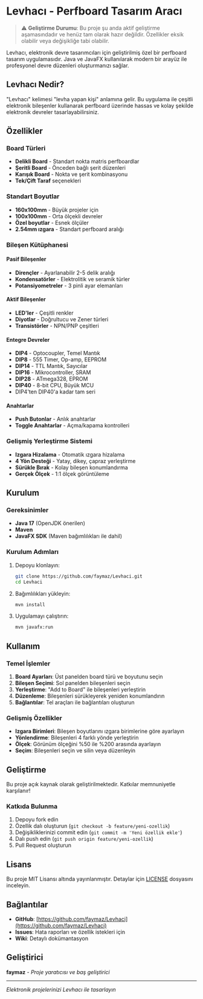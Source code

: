 # Levhacı - Perfboard Tasarım Aracı

> ⚠️ **Geliştirme Durumu**: Bu proje şu anda aktif geliştirme aşamasındadır ve henüz tam olarak hazır değildir. Özellikler eksik olabilir veya değişikliğe tabi olabilir.

Levhacı, elektronik devre tasarımcıları için geliştirilmiş özel bir perfboard tasarım uygulamasıdır. Java ve JavaFX kullanılarak modern bir arayüz ile profesyonel devre düzenleri oluşturmanızı sağlar.

## Levhacı Nedir?

"Levhacı" kelimesi "levha yapan kişi" anlamına gelir. Bu uygulama ile çeşitli elektronik bileşenler kullanarak perfboard üzerinde hassas ve kolay şekilde elektronik devreler tasarlayabilirsiniz.

## Özellikler

### Board Türleri
- **Delikli Board** - Standart nokta matris perfboardlar
- **Şeritli Board** - Önceden bağlı şerit düzenleri
- **Karışık Board** - Nokta ve şerit kombinasyonu
- **Tek/Çift Taraf** seçenekleri

### Standart Boyutlar
- **160x100mm** - Büyük projeler için
- **100x100mm** - Orta ölçekli devreler
- **Özel boyutlar** - Esnek ölçüler
- **2.54mm ızgara** - Standart perfboard aralığı

### Bileşen Kütüphanesi

#### Pasif Bileşenler
- **Dirençler** - Ayarlanabilir 2-5 delik aralığı
- **Kondensatörler** - Elektrolitik ve seramik türler
- **Potansiyometreler** - 3 pinli ayar elemanları

#### Aktif Bileşenler  
- **LED'ler** - Çeşitli renkler
- **Diyotlar** - Doğrultucu ve Zener türleri
- **Transistörler** - NPN/PNP çeşitleri

#### Entegre Devreler
- **DIP4** - Optocoupler, Temel Mantık
- **DIP8** - 555 Timer, Op-amp, EEPROM  
- **DIP14** - TTL Mantık, Sayıcılar
- **DIP16** - Mikrocontroller, SRAM
- **DIP28** - ATmega328, EPROM
- **DIP40** - 8-bit CPU, Büyük MCU
- DIP4'ten DIP40'a kadar tam seri

#### Anahtarlar
- **Push Butonlar** - Anlık anahtarlar
- **Toggle Anahtarlar** - Açma/kapama kontrolleri

### Gelişmiş Yerleştirme Sistemi
- **Izgara Hizalama** - Otomatik ızgara hizalama
- **4 Yön Desteği** - Yatay, dikey, çapraz yerleştirme
- **Sürükle Bırak** - Kolay bileşen konumlandırma
- **Gerçek Ölçek** - 1:1 ölçek görüntüleme

## Kurulum

### Gereksinimler
- **Java 17** (OpenJDK önerilen)
- **Maven** 
- **JavaFX SDK** (Maven bağımlılıkları ile dahil)

### Kurulum Adımları
1. Depoyu klonlayın:
   ```bash
   git clone https://github.com/faymaz/Levhaci.git
   cd Levhaci
   ```

2. Bağımlılıkları yükleyin:
   ```bash
   mvn install
   ```

3. Uygulamayı çalıştırın:
   ```bash
   mvn javafx:run
   ```

## Kullanım

### Temel İşlemler
1. **Board Ayarları**: Üst panelden board türü ve boyutunu seçin
2. **Bileşen Seçimi**: Sol panelden bileşenleri seçin
3. **Yerleştirme**: "Add to Board" ile bileşenleri yerleştirin
4. **Düzenleme**: Bileşenleri sürükleyerek yeniden konumlandırın
5. **Bağlantılar**: Tel araçları ile bağlantıları oluşturun

### Gelişmiş Özellikler
- **Izgara Birimleri**: Bileşen boyutlarını ızgara birimlerine göre ayarlayın
- **Yönlendirme**: Bileşenleri 4 farklı yönde yerleştirin
- **Ölçek**: Görünüm ölçeğini %50 ile %200 arasında ayarlayın
- **Seçim**: Bileşenleri seçin ve silin veya düzenleyin

## Geliştirme

Bu proje açık kaynak olarak geliştirilmektedir. Katkılar memnuniyetle karşılanır!

### Katkıda Bulunma
1. Depoyu fork edin
2. Özellik dalı oluşturun (`git checkout -b feature/yeni-ozellik`)
3. Değişikliklerinizi commit edin (`git commit -m 'Yeni özellik ekle'`)
4. Dalı push edin (`git push origin feature/yeni-ozellik`)
5. Pull Request oluşturun

## Lisans

Bu proje MIT Lisansı altında yayınlanmıştır. Detaylar için [LICENSE](LICENSE) dosyasını inceleyin.

## Bağlantılar

- **GitHub**: [https://github.com/faymaz/Levhaci](https://github.com/faymaz/Levhaci)
- **Issues**: Hata raporları ve özellik istekleri için
- **Wiki**: Detaylı dokümantasyon

## Geliştirici

**faymaz** - *Proje yaratıcısı ve baş geliştirici*

---

*Elektronik projelerinizi Levhacı ile tasarlayın*